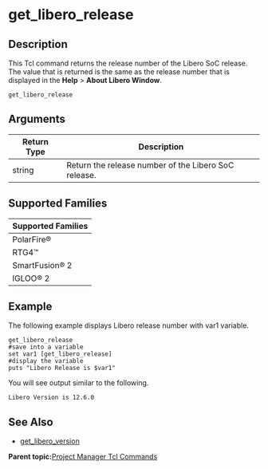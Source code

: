 # get\_libero\_release

## Description

This Tcl command returns the release number of the Libero SoC release. The value that is returned is the same as the release number that is displayed in the **Help** &gt; **About Libero Window**.

```
get_libero_release
```

## Arguments

|Return Type|Description|
|-----------|-----------|
|string|Return the release number of the Libero SoC release.|

## Supported Families

|Supported Families|
|------------------|
|PolarFire®|
|RTG4™|
|SmartFusion® 2|
|IGLOO® 2|

## Example

The following example displays Libero release number with var1 variable.

```
get_libero_release
#save into a variable
set var1 [get_libero_release]
#display the variable
puts "Libero Release is $var1"
```

You will see output similar to the following.

```
Libero Version is 12.6.0
```

## See Also

-   [get\_libero\_version](GUID-CCD8B76E-23D2-4BA5-897D-B8A74178BA02.md)

**Parent topic:**[Project Manager Tcl Commands](GUID-CE445F8D-419D-434B-9288-A0005F280E89.md)

